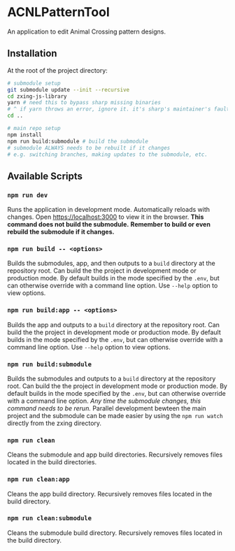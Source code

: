 # ACNLPatternTool

An application to edit Animal Crossing pattern designs.

## Installation

At the root of the project directory:
```sh
# submodule setup
git submodule update --init --recursive
cd zxing-js-library
yarn # need this to bypass sharp missing binaries
# ^ if yarn throws an error, ignore it. it's sharp's maintainer's fault
cd ..

# main repo setup
npm install
npm run build:submodule # build the submodule
# submodule ALWAYS needs to be rebuilt if it changes
# e.g. switching branches, making updates to the submodule, etc.
```

 ## Available Scripts

 ### `npm run dev`

 Runs the application in development mode. Automatically reloads with changes.
 Open [https://localhost:3000](https://localhost:3000) to view it in the
 browser. **This command does not build the submodule.**
 **Remember to build or even rebuild the submodule if it changes.**

 ### `npm run build -- <options>`


Builds the submodules, app, and then outputs to a `build` directory at the
repository root. Can build the the project in development mode or production
mode. By default builds in the mode specified by the `.env`, but can otherwise
override with a command line option. Use `--help` option to view options.

 ### `npm run build:app -- <options>`

Builds the app and outputs to a `build` directory at the repository root. Can
build the the project in development mode or production mode. By default builds
in the mode specified by the `.env`, but can otherwise override with a command
line option. Use `--help` option to view options.

### `npm run build:submodule`

Builds the submodules and outputs to a `build` directory at the repository
root. Can build the the project in development mode or production mode. By
default builds in the mode specified by the `.env`, but can otherwise override
with a command line option.
*Any time the submodule changes, this command needs to be rerun.*
Parallel development bewteen the main project and the submodule can be made
easier by using the `npm run watch` directly from the zxing directory.

### `npm run clean`

Cleans the submodule and app build directories. Recursively removes files
located in the build directories.


### `npm run clean:app`

Cleans the app build directory. Recursively removes files located in the build
directory.


### `npm run clean:submodule`

Cleans the submodule build directory. Recursively removes files located in the build
directory.